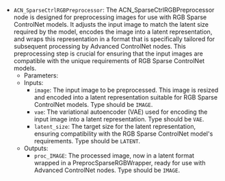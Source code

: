 - `ACN_SparseCtrlRGBPreprocessor`: The ACN_SparseCtrlRGBPreprocessor node is designed for preprocessing images for use with RGB Sparse ControlNet models. It adjusts the input image to match the latent size required by the model, encodes the image into a latent representation, and wraps this representation in a format that is specifically tailored for subsequent processing by Advanced ControlNet nodes. This preprocessing step is crucial for ensuring that the input images are compatible with the unique requirements of RGB Sparse ControlNet models.
    - Parameters:
    - Inputs:
        - `image`: The input image to be preprocessed. This image is resized and encoded into a latent representation suitable for RGB Sparse ControlNet models. Type should be `IMAGE`.
        - `vae`: The variational autoencoder (VAE) used for encoding the input image into a latent representation. Type should be `VAE`.
        - `latent_size`: The target size for the latent representation, ensuring compatibility with the RGB Sparse ControlNet model's requirements. Type should be `LATENT`.
    - Outputs:
        - `proc_IMAGE`: The processed image, now in a latent format wrapped in a PreprocSparseRGBWrapper, ready for use with Advanced ControlNet nodes. Type should be `IMAGE`.
